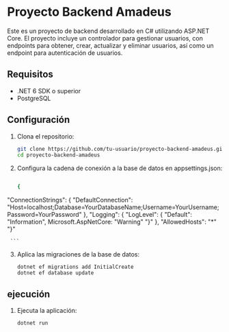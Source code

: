 # Proyecto Backend Amadeus

Este es un proyecto de backend desarrollado en C# utilizando ASP.NET Core. El proyecto incluye un controlador para gestionar usuarios, con endpoints para obtener, crear, actualizar y eliminar usuarios, así como un endpoint para autenticación de usuarios.

## Requisitos

- .NET 6 SDK o superior
- PostgreSQL

## Configuración

1. Clona el repositorio:
  
   ```sh
   git clone https://github.com/tu-usuario/proyecto-backend-amadeus.git
   cd proyecto-backend-amadeus
    ```

2. Configura la cadena de conexión a la base de datos en appsettings.json:

    ```sh
   
   {
  "ConnectionStrings": {
    "DefaultConnection": "Host=localhost;Database=YourDatabaseName;Username=YourUsername;Password=YourPassword"
    },
    "Logging": {
        "LogLevel": {
        "Default": "Information",
        Microsoft.AspNetCore: "Warning"
        "}"
    },
    "AllowedHosts": "*"
   "}" 
    

     ```

3. Aplica las migraciones de la base de    datos:
    ```
    dotnet ef migrations add InitialCreate
    dotnet ef database update

    ```

## ejecución

1. Ejecuta la aplicación:
    ```
    dotnet run
    ```
